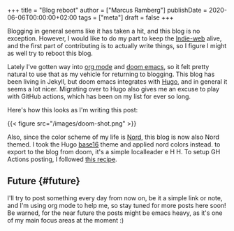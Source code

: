 +++
title = "Blog reboot"
author = ["Marcus Ramberg"]
publishDate = 2020-06-06T00:00:00+02:00
tags = ["meta"]
draft = false
+++

Blogging in general seems like it has taken a hit, and this blog is no exception. However, I would like to do my part to keep the [Indie-web](https://indieweb.org/) alive, and the first part of contributing is to actually write things, so I figure I might as well try to reboot this blog.

Lately I've gotten way into [org mode](https://orgmode.org/) and [doom emacs](https://github.com/hlissner/doom-emacs), so it felt pretty natural to use that as my vehicle for returning to blogging. This blog has been living in Jekyll, but doom emacs integrates with [Hugo](https://gohugo.io/), and in general it seems a lot nicer. Migrating over to Hugo also gives me an excuse to play with GitHub actions, which has been on my list for ever so long.

Here's how this looks as I'm writing this post:

{{< figure src="/images/doom-shot.png" >}}

Also, since the color scheme of my life is [Nord](https://nordtheme.com/), this blog is now also Nord themed. I took the Hugo [base16](https://themes.gohugo.io/base16/) theme and applied nord colors instead. to export to the blog from doom, it's a simple localleader e H H. To setup GH Actions posting, I followed [this recipe](https://ruddra.com/posts/hugo-deploy-static-page-using-github-actions/).

## Future {#future}

I'll try to post something every day from now on, be it a simple link or note, and I'm using org mode to help me, so stay tuned for more posts here soon! Be warned, for the near future the posts might be emacs heavy, as it's one of my main focus areas at the moment :)
